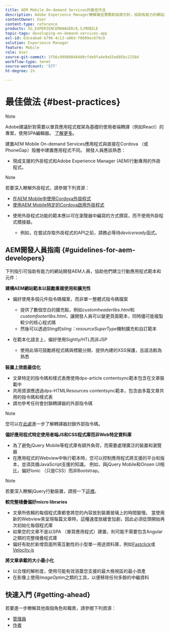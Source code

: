 ```yaml
---
title: AEM Mobile On-demand Services的最佳作法
description: Adobe Experience Manager瞭解最佳實務和指導方針，協助有能力的網站開發人員(AEM)建立行動應用程式範本和元件。
contentOwner: User
content-type: reference
products: SG_EXPERIENCEMANAGER/6.5/MOBILE
topic-tags: developing-on-demand-services-app
exl-id: 63ceaba6-b796-4c13-a86d-f0609ec679c9
solution: Experience Manager
feature: Mobile
role: User
source-git-commit: 1f56c99980846400cfde8fa4e9a55e885bc2258d
workflow-type: tm+mt
source-wordcount: '577'
ht-degree: 1%

---
```


# 最佳做法 {#best-practices}

>[!NOTE]
>
>Adobe建議針對需要以單頁應用程式框架為基礎的使用者端轉譯（例如React）的專案，使用SPA編輯器。 [了解更多](/help/sites-developing/spa-overview.md)。

建置AEM Mobile On-demand Services應用程式與直接在Cordova （或PhoneGap）殼層中建置應用程式不同。 開發人員應該熟悉：

* 現成支援的外掛程式和Adobe Experience Manager (AEM)行動專用的外掛程式。

>[!NOTE]
>
>若要深入瞭解外掛程式，請參閱下列資源：
>
>* [在AEM Mobile中使用Cordova外掛程式](https://helpx.adobe.com/digital-publishing-solution/help/cordova-api.html)
>* [使用AEM Mobile特定的Cordova啟用外掛程式](https://helpx.adobe.com/digital-publishing-solution/help/app-runtime-api.html)
>

* 使用外掛程式功能的範本應以可在瀏覽器中編寫的方式撰寫，而不使用外掛程式橋接器。

   * 例如，在嘗試存取外掛程式的API之前，請務必等待&#x200B;*deviceready*&#x200B;函式。

## AEM開發人員指南 {#guidelines-for-aem-developers}

下列指引可協助有能力的網站開發AEM人員，協助他們建立行動應用程式範本和元件：

**建構AEM網站範本以鼓勵重複使用和擴充性**

* 偏好使用多個元件指令碼檔案，而非單一整體式指令碼檔案

   * 提供了數個空白的擴充點，例如&#x200B;*customheaderlibs.html*&#x200B;和&#x200B;*customfooterlibs.html*，讓開發人員可以變更頁面範本，同時儘可能複製較少的核心程式碼
   * 然後可以透過Sling的&#x200B;*sling：resourceSuperType*&#x200B;機制擴充和自訂範本

* 在範本化語言上，偏好使用Sightly/HTL而非JSP

   * 使用此項可鼓勵將程式碼與標籤分開、提供內建的XSS保護，且語法較為熟悉

**裝置上效能最佳化**

* 文章特定的指令碼和樣式表應使用dps-article contentsync範本包含在文章裝載中
* 共用資源應透過dps-HTMLResources contentsync範本，包含由多篇文章共用的指令碼和樣式表
* 請勿參考任何會封鎖轉譯器的外部指令碼

>[!NOTE]
>
>您可以在[此處](https://developers.google.com/speed/docs/insights/BlockingJS)進一步了解轉譯器封鎖外部指令碼。

**偏好應用程式特定使用者端JS和CSS程式庫而非Web特定資料庫**

* 為了避免jQuery Mobile等程式庫有額外負荷，而需要處理廣泛的裝置和瀏覽器
* 在應用程式的Webview中執行範本時，您可以控制應用程式將支援的平台和版本，並須具備JavaScript支援的知識。 例如，與jQuery Mobile和Onsen UI相比，偏好Ionic （只是CSS）而非Bootstrap。

>[!NOTE]
>
>若要深入瞭解jQuery行動裝置，請按一下[這裡](https://jquerymobile.com/browser-support/1.4/)。

**較完整棧疊偏好micro libraries**

* 文章所依賴的每個程式庫都會將您的內容放到裝置玻璃上的時間變慢。 當使用新的Webview來呈現每篇文章時，這種速度放緩會加劇，因此必須從頭開始再次初始化每個程式庫
* 如果您的文章不是以SPA （單頁應用程式）建置，則可能不需要包含Angular之類的完整棧疊程式庫
* 偏好有助於新增頁面所需互動性的小型單一用途資料庫，例如[Fastclick](https://github.com/ftlabs/fastclick)或[Velocity.js](https://velocityjs.org)

**將文章承載的大小最小化**

* 以合理的解析度，使用可能有效涵蓋您支援的最大檢視區的最小資產
* 在影像上使用&#x200B;*ImageOptim*&#x200B;之類的工具，以便移除任何多餘的中繼資料

## 快速入門 {#getting-ahead}

若要進一步瞭解其他兩個角色和職責，請參閱下列資源：

* [管理員](/help/mobile/aem-mobile.md)
* [作者](/help/mobile/aem-mobile-on-demand.md)
